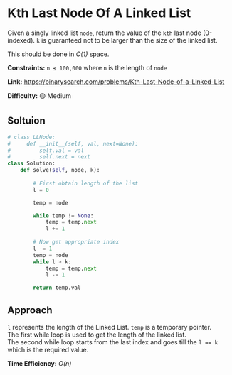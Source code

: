 # Kth Last Node Of A Linked List

Given a singly linked list `node`, return the value of the `kth` last node (0-indexed). `k` is guaranteed not to be larger than the size of the linked list.

This should be done in _O(1)_ space.

**Constraints:** `n ≤ 100,000` where `n` is the length of `node`

**Link:** https://binarysearch.com/problems/Kth-Last-Node-of-a-Linked-List

**Difficulty:** :yellow_circle: Medium

## Soltuion

```python
# class LLNode:
#     def __init__(self, val, next=None):
#         self.val = val
#         self.next = next
class Solution:
    def solve(self, node, k):
        
        # First obtain length of the list
        l = 0

        temp = node

        while temp != None:
            temp = temp.next
            l += 1
        
        # Now get appropriate index
        l -= 1
        temp = node
        while l > k:
            temp = temp.next
            l -= 1

        return temp.val
```

## Approach

`l` represents the length of the Linked List. `temp` is a temporary pointer. <br>
The first while loop is used to get the length of the linked list.<br>
The second while loop starts from the last index and goes till the `l == k` which is the required value.

**Time Efficiency:** _O(n)_